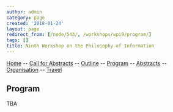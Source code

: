 ```yaml
---
author: admin
category: page
created: '2018-01-24'
layout: page
redirect_from: [/node/543/, /workshops/wpi9/program/]
tags: []
title: Ninth Workshop on the Philosophy of Information
---
```


[Home](/workshops/wpi9/home/) -- [Call for Abstracts](/workshops/wpi9/call/) -- [Outline](/workshops/wpi9/outline/) -- [Program](/workshops/wpi9/program/) -- [Abstracts](/workshops/wpi9/abstracts/) -- [Organisation](/workshops/wpi9/pc/) -- [Travel](/workshops/wpi9/travel/)

## Program

TBA

